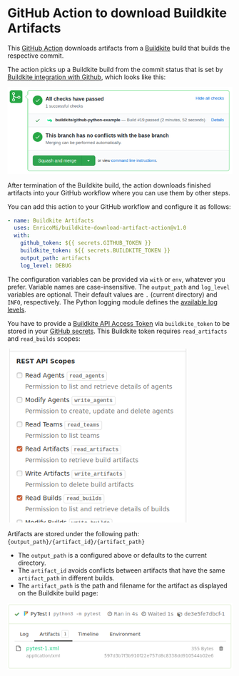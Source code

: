 # GitHub Action to download Buildkite Artifacts

This [GitHub Action](https://github.com/actions) downloads artifacts from
a [Buildkite](https://buildkite.com/) build that builds the respective commit.

The action picks up a Buildkite build from the commit status that is set by
[Buildkite integration with Github](https://buildkite.com/docs/integrations/github#connecting-buildkite-and-github),
which looks like this:

![Github commit status set by Buildkite](github-buildkite-check.png)

After termination of the Buildkite build, the action downloads finished artifacts into your GitHub workflow
where you can use them by other steps.

You can add this action to your GitHub workflow and configure it as follows:

```yaml
- name: Buildkite Artifacts
  uses: EnricoMi/buildkite-download-artifact-action@v1.0
  with:
    github_token: ${{ secrets.GITHUB_TOKEN }}
    buildkite_token: ${{ secrets.BUILDKITE_TOKEN }}
    output_path: artifacts
    log_level: DEBUG
```

The configuration variables can be provided via `with` or `env`, whatever you prefer. Variable names are case-insensitive.
The `output_path` and `log_level` variables are optional. Their default values are `.` (current directory) and `INFO`, respectively. The Python logging module defines the [available log levels](https://docs.python.org/3/library/logging.html#logging-levels).

You have to provide a [Buildkite API Access Token](https://buildkite.com/docs/apis/managing-api-tokens) via `buildkite_token` to be stored in your [GitHub secrets](https://docs.github.com/en/actions/configuring-and-managing-workflows/creating-and-storing-encrypted-secrets).
This Buildkite token requires `read_artifacts` and `read_builds` scopes:

![Buildkite token scopes](buildkite-token-scopes.png)

Artifacts are stored under the following path: `{output_path}/{artifact_id}/{artifact_path}`

- The `output_path` is a configured above or defaults to the current directory.
- The `artifact_id` avoids conflicts between artifacts that have the same `artifact_path` in different builds.
- The `artifact_path` is the path and filename for the artifact as displayed on the Buildkite build page:

![Buildkite artifacts](buildkite-artifact.png)
